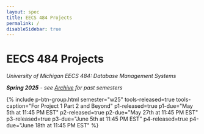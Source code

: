 ```yaml
---
layout: spec
title: EECS 484 Projects
permalink: /
disableSidebar: true
---
```


# EECS 484 Projects

_University of Michigan EECS 484: Database Management Systems_

_**Spring 2025** - see [Archive](/archive) for past semesters_

{% include p-btn-group.html semester="w25"
tools-released=true tools-caption="For Project 1 Part 2 and Beyond" 
p1-released=true p1-due="May 5th at 11:45 PM EST" 
p2-released=true p2-due="May 27th at 11:45 PM EST"
p3-released=true p3-due="June 5th at 11:45 PM EST"
p4-released=true p4-due="June 18th at 11:45 PM EST" %}

